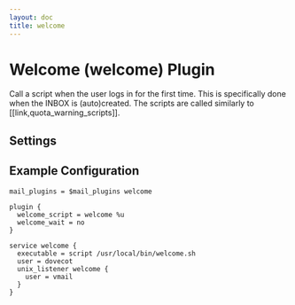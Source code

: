 ```yaml
---
layout: doc
title: welcome
---
```


# Welcome (welcome) Plugin

Call a script when the user logs in for the first time. This is specifically
done when the INBOX is (auto)created. The scripts are called similarly to
[[link,quota_warning_scripts]].

## Settings

<SettingsComponent plugin="welcome" />

## Example Configuration

```[dovecot.conf]
mail_plugins = $mail_plugins welcome

plugin {
  welcome_script = welcome %u
  welcome_wait = no
}

service welcome {
  executable = script /usr/local/bin/welcome.sh
  user = dovecot
  unix_listener welcome {
    user = vmail
  }
}
```
